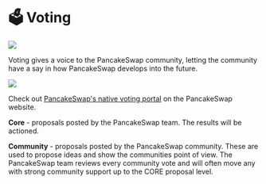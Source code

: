 # 🗳 Voting

![](https://gblobscdn.gitbook.com/assets%2F-MHREX7DHcljbY5IkjgJ%2F-MbAJ7hjqYMgdRh4iL8N%2F-MbAJEQBo-wvFjR3ufEo%2Fdocs%20masthead%20%281%29.png?alt=media&token=649c51f4-a67f-4782-a562-c372b4149918)

Voting gives a voice to the PancakeSwap community, letting the community have a say in how PancakeSwap develops into the future.

![](https://gblobscdn.gitbook.com/assets%2F-MHREX7DHcljbY5IkjgJ%2F-ML6wnqBlPAtr1UjATYR%2F-ML71qgedKCkX_hygbfK%2FScreenshot%202020-11-02%20at%203.56.39%20PM.png?alt=media&token=3816b439-005b-4d41-9260-0f3f92f48249)

Check out [PancakeSwap's native voting portal](https://voting.pancakeswap.finance/?_gl=1*pc8o0h*_ga*MTUzNDEzNDQxMy4xNjAwNzkzNDM4*_ga_334KNG3DMQ*MTYwNDMwMTk4Ni42MC4xLjE2MDQzMDM3MDIuMA..#/) on the PancakeSwap website.

**Core** - proposals posted by the PancakeSwap team. The results will be actioned.

**Community** - proposals posted by the PancakeSwap community. These are used to propose ideas and show the communities point of view. The PancakeSwap team reviews every community vote and will often move any with strong community support up to the CORE proposal level.

